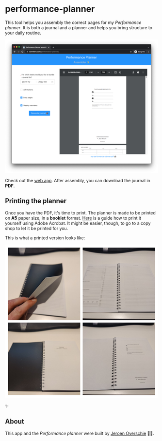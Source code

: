 # performance-planner

This tool helps you assembly the correct pages for my _Performance planner_. It is both a journal and a planner and helps you bring structure to your daily routine. 

[![Performance Planner assembler web app example](./example_webapp.png)](https://dunnkers.com/performance-planner)

Check out the [web app](https://dunnkers.com/performance-planner). After assembly, you can download the journal in **PDF**.

## Printing the planner
Once you have the PDF, it's time to print. The planner is made to be printed on **A5** paper size, in a **booklet** format. [Here](https://helpx.adobe.com/acrobat/kb/print-booklets-acrobat-reader.html) is a guide how to print it yourself using Adobe Acrobat. It might be easier, though, to go to a copy shop to let it be printed for you.


This is what a printed version looks like:

![Performance Planner by Jeroen Overschie print example](./example_print.jpg)

✨

## About

This app and the _Performance planner_ were built by [Jeroen Overschie](https://jeroenoverschie.nl/) ✌🏻.
